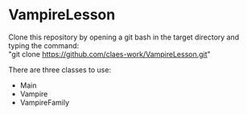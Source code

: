 # VampireLesson

Clone this repository by opening a git bash in the target directory and typing the command:\
"git clone https://github.com/claes-work/VampireLesson.git"

There are three classes to use:
- Main
- Vampire
- VampireFamily
